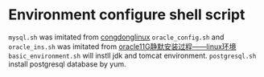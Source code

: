 # Environment configure shell script

`mysql.sh` was imitated from [congdonglinux](https://github.com/congdonglinux "congdonglinux")
`oracle_config.sh` and `oracle_ins.sh` was imitated from [oracle11G静默安装过程——linux环境](http://www.2cto.com/database/201307/229218.html "oracle11G静默安装过程——linux环境")
`basic_environment.sh` will instll jdk and tomcat environment.
`postgresql.sh` install postgresql database by yum.